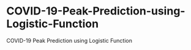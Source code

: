 # COVID-19-Peak-Prediction-using-Logistic-Function
COVID-19 Peak Prediction using Logistic Function
